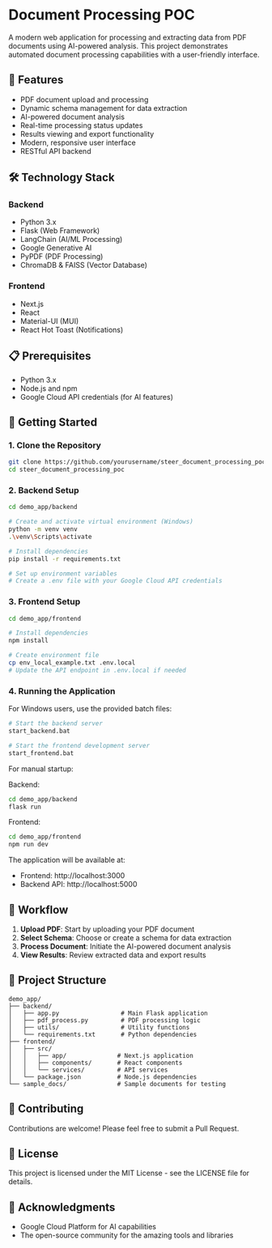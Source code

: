 # Document Processing POC

A modern web application for processing and extracting data from PDF documents using AI-powered analysis. This project demonstrates automated document processing capabilities with a user-friendly interface.

## 🌟 Features

- PDF document upload and processing
- Dynamic schema management for data extraction
- AI-powered document analysis
- Real-time processing status updates
- Results viewing and export functionality
- Modern, responsive user interface
- RESTful API backend

## 🛠️ Technology Stack

### Backend
- Python 3.x
- Flask (Web Framework)
- LangChain (AI/ML Processing)
- Google Generative AI
- PyPDF (PDF Processing)
- ChromaDB & FAISS (Vector Database)

### Frontend
- Next.js
- React
- Material-UI (MUI)
- React Hot Toast (Notifications)

## 📋 Prerequisites

- Python 3.x
- Node.js and npm
- Google Cloud API credentials (for AI features)

## 🚀 Getting Started

### 1. Clone the Repository

```bash
git clone https://github.com/yourusername/steer_document_processing_poc.git
cd steer_document_processing_poc
```

### 2. Backend Setup

```bash
cd demo_app/backend

# Create and activate virtual environment (Windows)
python -m venv venv
.\venv\Scripts\activate

# Install dependencies
pip install -r requirements.txt

# Set up environment variables
# Create a .env file with your Google Cloud API credentials
```

### 3. Frontend Setup

```bash
cd demo_app/frontend

# Install dependencies
npm install

# Create environment file
cp env_local_example.txt .env.local
# Update the API endpoint in .env.local if needed
```

### 4. Running the Application

For Windows users, use the provided batch files:

```bash
# Start the backend server
start_backend.bat

# Start the frontend development server
start_frontend.bat
```

For manual startup:

Backend:
```bash
cd demo_app/backend
flask run
```

Frontend:
```bash
cd demo_app/frontend
npm run dev
```

The application will be available at:
- Frontend: http://localhost:3000
- Backend API: http://localhost:5000

## 🔄 Workflow

1. **Upload PDF**: Start by uploading your PDF document
2. **Select Schema**: Choose or create a schema for data extraction
3. **Process Document**: Initiate the AI-powered document analysis
4. **View Results**: Review extracted data and export results

## 📁 Project Structure

```
demo_app/
├── backend/
│   ├── app.py                 # Main Flask application
│   ├── pdf_process.py         # PDF processing logic
│   ├── utils/                 # Utility functions
│   └── requirements.txt       # Python dependencies
├── frontend/
│   ├── src/
│   │   ├── app/              # Next.js application
│   │   ├── components/       # React components
│   │   └── services/         # API services
│   └── package.json          # Node.js dependencies
└── sample_docs/              # Sample documents for testing
```

## 🤝 Contributing

Contributions are welcome! Please feel free to submit a Pull Request.

## 📄 License

This project is licensed under the MIT License - see the LICENSE file for details.

## 🙏 Acknowledgments

- Google Cloud Platform for AI capabilities
- The open-source community for the amazing tools and libraries